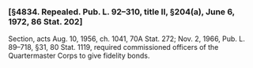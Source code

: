 ### [§4834. Repealed. Pub. L. 92–310, title II, §204(a), June 6, 1972, 86 Stat. 202] ###

Section, acts Aug. 10, 1956, ch. 1041, 70A Stat. 272; Nov. 2, 1966, Pub. L. 89–718, §31, 80 Stat. 1119, required commissioned officers of the Quartermaster Corps to give fidelity bonds.